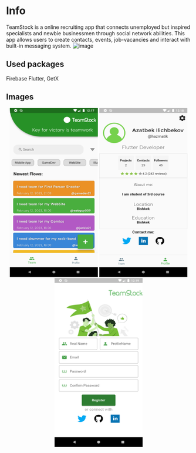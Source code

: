 # Info
TeamStock is a online recruiting app that connects unemployed but inspired specialists and newbie businessmen through social network abilities. 
	This app allows users to create contacts, events, job-vacancies and interact with built-in messaging system.
![image](https://github.com/HazmatG/TeamStock/assets/72803057/59a96895-195e-482f-a86c-fe29030b5a49)

## Used packages
Firebase Flutter, GetX

## Images
<p float="left" align="middle">
<img src="templateimages/sc_1.png" width="240" height="460">
<img src="templateimages/sc_2.png" width="240" height="460">
<img src="templateimages/sc_5.png" width="240" height="460">
</p>
